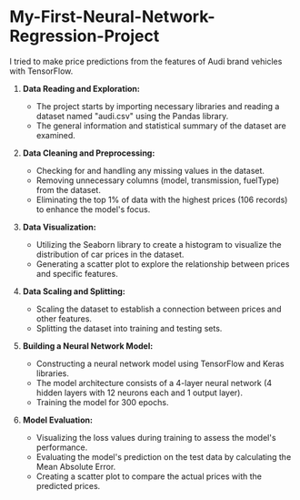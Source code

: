 # My-First-Neural-Network-Regression-Project
I tried to make price predictions from the features of Audi brand vehicles with TensorFlow.

1. **Data Reading and Exploration:**
   - The project starts by importing necessary libraries and reading a dataset named "audi.csv" using the Pandas library.
   - The general information and statistical summary of the dataset are examined.

2. **Data Cleaning and Preprocessing:**
   - Checking for and handling any missing values in the dataset.
   - Removing unnecessary columns (model, transmission, fuelType) from the dataset.
   - Eliminating the top 1% of data with the highest prices (106 records) to enhance the model's focus.

3. **Data Visualization:**
   - Utilizing the Seaborn library to create a histogram to visualize the distribution of car prices in the dataset.
   - Generating a scatter plot to explore the relationship between prices and specific features.

4. **Data Scaling and Splitting:**
   - Scaling the dataset to establish a connection between prices and other features.
   - Splitting the dataset into training and testing sets.

5. **Building a Neural Network Model:**
   - Constructing a neural network model using TensorFlow and Keras libraries.
   - The model architecture consists of a 4-layer neural network (4 hidden layers with 12 neurons each and 1 output layer).
   - Training the model for 300 epochs.

6. **Model Evaluation:**
   - Visualizing the loss values during training to assess the model's performance.
   - Evaluating the model's prediction on the test data by calculating the Mean Absolute Error.
   - Creating a scatter plot to compare the actual prices with the predicted prices.
